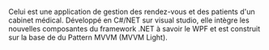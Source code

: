 

Celui est une application de gestion des rendez-vous et des patients d'un cabinet médical.
Développé en C#/NET sur visual studio, elle intègre les nouvelles composantes du framework .NET à savoir le WPF et est construit sur la base de du Pattern MVVM (MVVM Light).
